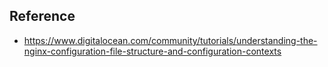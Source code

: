 ## Reference
- https://www.digitalocean.com/community/tutorials/understanding-the-nginx-configuration-file-structure-and-configuration-contexts